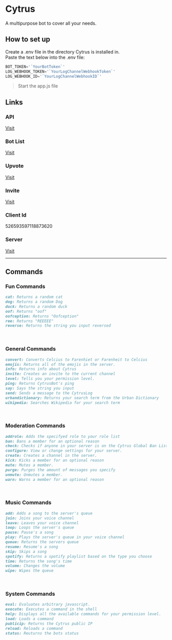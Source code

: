 # Cytrus
A multipurpose bot to cover all your needs.

## How to set up
Create a .env file in the directory Cytrus is installed in.  
Paste the text below into the .env file:  
```js
BOT_TOKEN='`YourBotToken`'  
LOG_WEBHOOK_TOKEN='`YourLogChannelWebhookToken`'  
LOG_WEBHOOK_ID='`YourLogChannelWebhookID`'
```
> Start the app.js file  

## Links
### API
[Visit](https://cytrusbot.glitch.me/api/)
​
### Bot List
[Visit](https://discordbotlist.com/bots/526593597118873620/)
​
### Upvote
[Visit](https://discordbotlist.com/bots/526593597118873620/upvote)
​
### Invite
[Visit](https://discordapp.com/oauth2/authorize?client_id=526593597118873620&scope=bot&permissions=8)
​
### Client Id
526593597118873620
​
### Server
[Visit](https://discord.gg/VfTE9GH)

---
## Commands
### Fun Commands
```markdown
cat: Returns a random cat
dog: Returns a random Dog
duck: Returns a random duck
oof: Returns "oof"
oofception: Returns "Oofception"
ree: Returns "REEEEE"
reverse: Returns the string you input reversed
```
​
### General Commands
```markdown
convert: Converts Celcius to Farenhiet or Farenheit to Celcius
emojis: Returns all of the emojis in the server.
info: Returns info about Cytrus
invite: Creates an invite to the current channel
level: Tells you your permission level.
ping: Returns CytrusBot's ping
say: Says the string you input
send: Sends a message to the CytrusLog
urbandictionary: Returns your search term from the Urban Dictionary
wikipedia: Searches Wikipedia for your search term
```
​
### Moderation Commands
```markdown
addrole: Adds the specifyed role to your role list
ban: Bans a member for an optional reason
check: Checks if anyone in your server is on the Cytrus Global Ban List
configure: View or change settings for your server.
create: Creates a channel in the server.
kick: Kicks a member for an optional reason
mute: Mutes a member.
purge: Purges the amount of messages you specify
unmute: Unmutes a member.
warn: Warns a member for an optional reason
```
​
### Music Commands
```markdown
add: Adds a song to the server's queue
join: Joins your voice channel
leave: Leaves your voice channel
loop: Loops the server's queue
pause: Pause's a song
play: Plays the server's queue in your voice channel
queue: Returns the servers queue
resume: Resume's a song
skip: Skips a song
spotify: Returns a spotify playlist based on the type you choose
time: Returns the song's time
volume: Changes the volume
wipe: Wipes the queue
```
​
### System Commands
```markdown
eval: Evaluates arbitrary javascript.
execute: Executes a command in the shell
help: Displays all the available commands for your permission level.
load: Loads a command
publicip: Returns the Cytrus public IP
reload: Reloads a command
status: Reuturns the bots status
```
